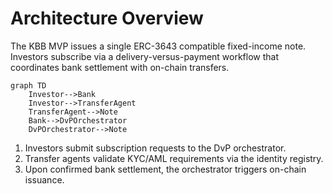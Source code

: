 # Architecture Overview

The KBB MVP issues a single ERC-3643 compatible fixed-income note. Investors subscribe via a delivery-versus-payment workflow that coordinates bank settlement with on-chain transfers.

```mermaid
graph TD
    Investor-->Bank
    Investor-->TransferAgent
    TransferAgent-->Note
    Bank-->DvPOrchestrator
    DvPOrchestrator-->Note
```

1. Investors submit subscription requests to the DvP orchestrator.
2. Transfer agents validate KYC/AML requirements via the identity registry.
3. Upon confirmed bank settlement, the orchestrator triggers on-chain issuance.
